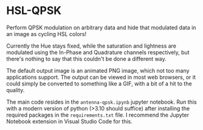 # HSL-QPSK

Perform QPSK modulation on arbitrary data and hide that modulated data in an
image as cycling HSL colors!

Currently the Hue stays fixed, while the saturation and lightness are modulated
using the In-Phase and Quadrature channels respectively, but there's nothing to
say that this couldn't be done a different way.

The default output image is an animated PNG image, which not too many
applications support. The output can be viewed in most web browsers, or it could
simply be converted to something like a GIF, with a bit of a hit to the quality.

The main code resides in the `antenna-qpsk.ipynb` jupyter notebook. Run this with
a modern version of python (>3.10 should suffice) after installing the required
packages in the `requirements.txt` file. I recommend the Jupyter Notebook
extension in Visual Studio Code for this.
